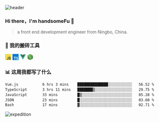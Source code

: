 ![header](https://raw.githubusercontent.com/fzq1998/fzq1998/master/header.png)

### Hi there，I'm handsomeFu 👋

> a front end development engineer from Ningbo, China.

### 🔧 我的搬砖工具
<code><img height="20" src="https://raw.githubusercontent.com/github/explore/80688e429a7d4ef2fca1e82350fe8e3517d3494d/topics/javascript/javascript.png" alt="javascript"></code>
<code><img height="20" src="https://raw.githubusercontent.com/github/explore/80688e429a7d4ef2fca1e82350fe8e3517d3494d/topics/typescript/typescript.png" alt="typescript"></code>
<code><img height="20" src="https://raw.githubusercontent.com/github/explore/80688e429a7d4ef2fca1e82350fe8e3517d3494d/topics/vue/vue.png" alt="vue"></code>
<code><img height="20" src="https://raw.githubusercontent.com/github/explore/80688e429a7d4ef2fca1e82350fe8e3517d3494d/topics/nodejs/nodejs.png" alt="nodejs"></code>



### 📊 这周我都写了什么
<!--START_SECTION:waka-->

```txt
Vue.js           6 hrs 3 mins    ██████████████░░░░░░░░░░░   56.52 %
TypeScript       3 hrs 11 mins   ███████▒░░░░░░░░░░░░░░░░░   29.75 %
JavaScript       33 mins         █▒░░░░░░░░░░░░░░░░░░░░░░░   05.28 %
JSON             23 mins         █░░░░░░░░░░░░░░░░░░░░░░░░   03.60 %
Bash             17 mins         ▓░░░░░░░░░░░░░░░░░░░░░░░░   02.71 %
```

<!--END_SECTION:waka-->


![expedition](https://raw.githubusercontent.com/fzq1998/fzq1998/master/expedition.gif)

